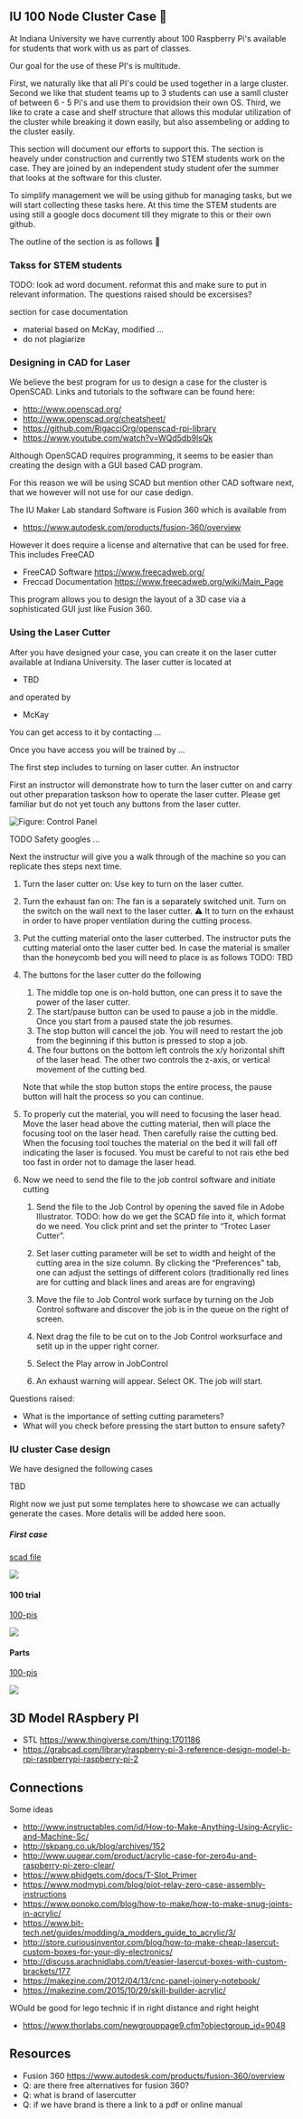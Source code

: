 ## IU 100 Node Cluster Case :construction:

At Indiana University we have currently about 100 Raspberry Pi's
available for students that work with us as part of classes.

Our goal for the use of these PI's is multitude.

First, we naturally like that all PI's could be used together in a
large cluster. Second we like that student teams up to 3 students can
use a samll cluster of between 6 - 5 Pi's and use them to providsion
their own OS. Third, we like to crate a case and shelf structure that
allows this modular utilization of the cluster while breaking it down
easily, but also assembeling or adding to the cluster easily.

This section will document our efforts to support this. The section is
heavely under construction and currently two STEM students work on the
case. They are joined by an independent study student ofer the summer
that looks at the software for this cluster.

To simplify management we will be using github for managing tasks, but
we will start collecting these tasks here. At this time the STEM
students are using still a google docs document till they migrate to
this or their own github.

The outline of the section is as follows :construction:

### Takss for STEM students


TODO: look ad word document.  reformat this and make sure to put in
relevant information. The questions raised should be excersises?

section for case documentation

* material based on McKay, modified ...
* do not plagiarize

### Designing in CAD for Laser 

We believe the best program for us to design a case for the cluster is
OpenSCAD. Links and tutorials to the software can be found here:

* <http://www.openscad.org/>
* <http://www.openscad.org/cheatsheet/>
* <https://github.com/RigacciOrg/openscad-rpi-library>
* <https://www.youtube.com/watch?v=WQd5db9lsQk>

Although OpenSCAD requires programming, it seems to be easier than
creating the design with a GUI based CAD program.

For this reason we will be using SCAD but mention other CAD software
next, that we however will not use for our case dedign.


The IU Maker Lab standard Software is Fusion 360 which is
available from 

* <https://www.autodesk.com/products/fusion-360/overview>

However it does require a license and alternative that can be used for
free. This includes FreeCAD 

* FreeCAD Software <https://www.freecadweb.org/>
* Freccad Documentation <https://www.freecadweb.org/wiki/Main_Page>

This program allows you to design the layout of a 3D case via a
sophisticated GUI just like Fusion 360. 



### Using the Laser Cutter

After you have designed your case, you can create it on the laser
cutter available at Indiana University. The laser cutter is located at

* TBD

and operated by

* McKay

You can get access to it by contacting ...

Once you have access you will be trained by ...

The first step includes to turning on laser cutter. An instructor 

First an instructor will demonstrate how to turn the laser cutter on
and carry out other preparation taskson how to operate the laser
cutter. Please get familiar but do not yet touch any buttons from the
laser cutter.

![Figure: Control Panel](images/control-panel-laser-cutter.png)

TODO Safety googles ...

Next the instructur will give you a walk through of the machine so you
can replicate thes steps next time.

1. Turn the laser cutter on: Use key to turn on the laser cutter.
2. Turn the exhaust fan on: The fan is a separately switched
   unit. Turn on the switch on the wall next to the laser
   cutter. :warning: It to turn on the exhaust in order to have proper
   ventilation during the cutting process.
3. Put the cutting material onto the laser cutterbed. The instructor
   puts the cutting material onto the laser cutter bed. In case the
   material is smaller than the honeycomb bed you will need to place
   is as follows TODO: TBD
4. The buttons for the laser cutter do the following

   1. The middle top one is on-hold
      button, one can press it to save the power of the laser cutter.
   2. The start/pause button can be used to pause a job in the
      middle. Once you start from a paused state the job resumes.
   3. The stop button will cancel the job. You will need to restart
      the job from the beginning if this button is pressed to stop a
      job.
   4. The four buttons on the bottom left controls the x/y horizontal
      shift of the laser head. The other two controls the z-axis, or
      vertical movement of the cutting bed. 

   Note that while the stop button stops the entire process, the pause
   button will halt the process so you can continue.
5. To properly cut the material, you will need to focusing the laser
   head. Move the laser head above the cutting material, then will
   place the focusing tool on the laser head. Then carefully raise the
   cutting bed. When the focusing tool touches the material on the bed
   it will fall off indicating the laser is focused. You must be
   careful to not rais ethe bed too fast in order not to damage the
   laser head.
6. Now we need to send the file to the job control software and
   initiate cutting

   1. Send the file to the Job Control by opening the saved file in
      Adobe Illustrator. TODO: how do we get the SCAD file into it,
      which format do we need. You click print and set the printer to
      “Trotec Laser Cutter”.
   2. Set laser cutting parameter will be set to width and height of
      the cutting area in the size column. By clicking the
      “Preferences” tab, one can adjust the settings of different
      colors (traditionally red lines are for cutting and black lines
      and areas are for engraving)
   3. Move the file to Job Control work surface by turning on the Job
      Control software and discover the job is in the queue on the
      right of screen.
      
   4. Next drag the file to be cut on to the Job Control worksurface
      and setit up in the upper right corner.
   5. Select the Play arrow in JobControl
   6. An exhaust warning will appear. Select OK. The job will start.

Questions raised:
* What is the importance of setting cutting parameters?
* What will you check before pressing the start button to ensure safety?

### IU cluster Case design

We have designed the following cases

TBD

Right now we just put some templates here to showcase we can actually
generate the cases. More detalis will be added here soon.

##### First case

[scad file](images/case-a.scad)

![](images/case-a.png)

#### 100 trial

[100-pis](images/100-pis.scad)

![](images/100-pis.png)

#### Parts

[100-pis](images/parts.scad)

![](images/parts.png)


## 3D Model RAspbery PI

* STL <https://www.thingiverse.com/thing:1701186>
* <https://grabcad.com/library/raspberry-pi-3-reference-design-model-b-rpi-raspberrypi-raspberry-pi-2>

## Connections

Some ideas

* <http://www.instructables.com/id/How-to-Make-Anything-Using-Acrylic-and-Machine-Sc/>
* <http://skpang.co.uk/blog/archives/152>
* <http://www.uugear.com/product/acrylic-case-for-zero4u-and-raspberry-pi-zero-clear/>
* <https://www.phidgets.com/docs/T-Slot_Primer>
* <https://www.modmypi.com/blog/piot-relay-zero-case-assembly-instructions>
* <https://www.ponoko.com/blog/how-to-make/how-to-make-snug-joints-in-acrylic/>
* <https://www.bit-tech.net/guides/modding/a_modders_guide_to_acrylic/3/>
* <http://store.curiousinventor.com/blog/how-to-make-cheap-lasercut-custom-boxes-for-your-diy-electronics/>
* <http://discuss.arachnidlabs.com/t/easier-lasercut-boxes-with-custom-brackets/177>
* <https://makezine.com/2012/04/13/cnc-panel-joinery-notebook/>
* <https://makezine.com/2015/10/29/skill-builder-acrylic/>

WOuld be good for lego technic if in right distance and right height

* <https://www.thorlabs.com/newgrouppage9.cfm?objectgroup_id=9048>

## Resources

* Fusion 360 <https://www.autodesk.com/products/fusion-360/overview>
* Q: are there free alternatives for fusion 360?
* Q: what is brand of lasercutter
* Q: if we have brand is there a link to a pdf or online manual 
